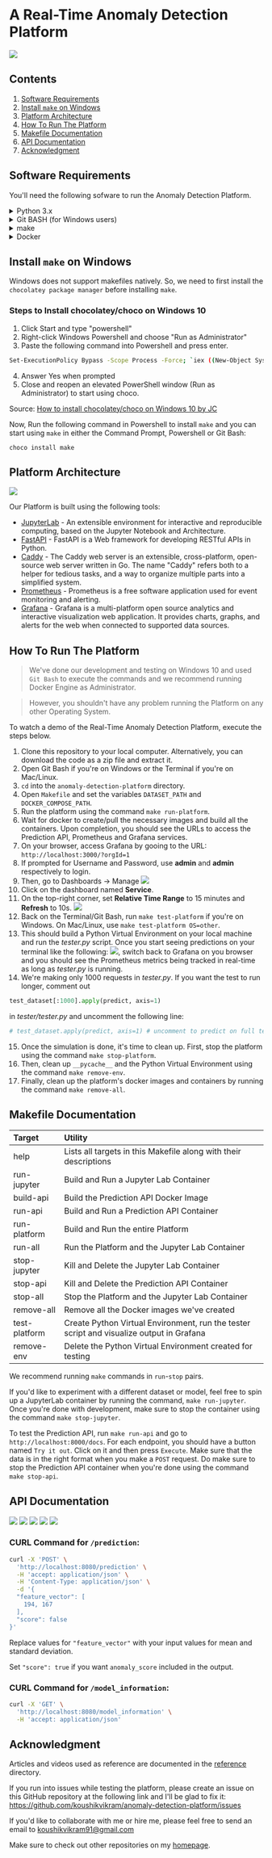 # A Real-Time Anomaly Detection Platform

![](images/dashboard-gif.gif)

## Contents
1. [Software Requirements](https://github.com/koushikvikram/anomaly-detection-platform#software-requirements)
2. [Install `make` on Windows](https://github.com/koushikvikram/anomaly-detection-platform#install-make-on-windows)
3. [Platform Architecture](https://github.com/koushikvikram/anomaly-detection-platform#platform-architecture)
4. [How To Run The Platform](https://github.com/koushikvikram/anomaly-detection-platform#how-to-run-the-platform)
5. [Makefile Documentation](https://github.com/koushikvikram/anomaly-detection-platform#makefile-documentation)
6. [API Documentation](https://github.com/koushikvikram/anomaly-detection-platform#api-documentation)
7. [Acknowledgment](https://github.com/koushikvikram/anomaly-detection-platform#acknowledgment)

## Software Requirements

You'll need the following sofware to run the Anomaly Detection Platform.
<details>
<summary> Python 3.x </summary>

![](images/python-logo.png)

Python is an interpreted high-level general-purpose programming language. Its design philosophy emphasizes code readability with its use of significant indentation. Its language constructs as well as its object-oriented approach aim to help programmers write clear, logical code for small and large-scale projects.

Python comes pre-installed with most Linux and Mac Systems. To install Python, follow the instructions provided here: https://www.python.org/downloads/

Please make sure you install a version of Python 3.x
</details>

<details>
<summary> Git BASH (for Windows users) </summary>

![](images/git-bash.jpg)

Git BASH is an application for Microsoft Windows environments which provides an emulation layer for a Git command line experience.

Install Git BASH if you're on a Windows machine by following the instructions here: https://gitforwindows.org/

</details>

<details>
<summary> make </summary>

![](images/gnu-make.png)

GNU Make is a tool which controls the generation of executables and other non-source files of a program from the program's source files.

Follow the instructions in the [Install make on Windows](https://github.com/koushikvikram/anomaly-detection-platform#install-make-on-windows) section to install `make` on Windows. 

To install `make` on Linux, follow the instructions listed on GNU's website: https://www.gnu.org/software/make/
</details>

<details>
<summary> Docker </summary>

![](images/docker-logo.jpg)

Docker is a set of platform as a service products that use OS-level virtualization to deliver software in packages called containers.

To install Docker, follow the instructions listed on Docker's website: https://docs.docker.com/desktop/#download-and-install
</details>

## Install `make` on Windows

Windows does not support makefiles natively. So, we need to first install the `chocolatey package manager` before installing `make`.

### Steps to Install chocolatey/choco on Windows 10
1. Click Start and type "powershell"
2. Right-click Windows Powershell and choose "Run as Administrator"
3. Paste the following command into Powershell and press enter.
```bash
Set-ExecutionPolicy Bypass -Scope Process -Force; `iex ((New-Object System.Net.WebClient).DownloadString('https://chocolatey.org/install.ps1'))
```
4. Answer Yes when prompted
5. Close and reopen an elevated PowerShell window (Run as Administrator) to start using choco.

Source: [How to install chocolatey/choco on Windows 10 by JC](https://jcutrer.com/windows/install-chocolatey-choco-windows10)

Now, Run the following command in Powershell to install `make` and you can start using `make` in either the Command Prompt, Powershell or Git Bash:
```
choco install make
```

## Platform Architecture

![](images/architecture-square-grey-background-monitoring-block.png)

Our Platform is built using the following tools:
- [JupyterLab](https://jupyter.org/) - An extensible environment for interactive and reproducible computing, based on the Jupyter Notebook and Architecture.
- [FastAPI](https://fastapi.tiangolo.com/) - FastAPI is a Web framework for developing RESTful APIs in Python.
- [Caddy](https://caddyserver.com/) - The Caddy web server is an extensible, cross-platform, open-source web server written in Go. The name "Caddy" refers both to a helper for tedious tasks, and a way to organize multiple parts into a simplified system.
- [Prometheus](https://prometheus.io/) - Prometheus is a free software application used for event monitoring and alerting. 
- [Grafana](https://grafana.com/) - Grafana is a multi-platform open source analytics and interactive visualization web application. It provides charts, graphs, and alerts for the web when connected to supported data sources.

## How To Run The Platform

> We've done our development and testing on Windows 10 and used `Git Bash` to execute the commands and we recommend running Docker Engine as Administrator.

> However, you shouldn't have any problem running the Platform on any other Operating System.

To watch a demo of the Real-Time Anomaly Detection Platform, execute the steps below.
1. Clone this repository to your local computer. Alternatively, you can download the code as a zip file and extract it.
2. Open Git Bash if you're on Windows or the Terminal if you're on Mac/Linux.
3. `cd` into the `anomaly-detection-platform` directory.
4. Open `Makefile` and set the variables `DATASET_PATH` and `DOCKER_COMPOSE_PATH`.
5. Run the platform using the command `make run-platform`.
6. Wait for docker to create/pull the necessary images and build all the containers. Upon completion, you should see the URLs to access the Prediction API, Prometheus and Grafana services.
7. On your browser, access Grafana by gooing to the URL: `http://localhost:3000/?orgId=1`
8. If prompted for Username and Password, use **admin** and **admin** respectively to login.
9. Then, go to Dashboards -> Manage ![](images/grafana-dashboards-manage.png)
10. Click on the dashboard named **Service**.
11. On the top-right corner, set **Relative Time Range** to 15 minutes and **Refresh** to 10s. ![](images/grafana-time.png)
12. Back on the Terminal/Git Bash, run `make test-platform` if you're on Windows. On Mac/Linux, use `make test-platform OS=other`.
13. This should build a Python Virtual Environment on your local machine and run the *tester.py* script. Once you start seeing predictions on your terminal like the following: ![](images/pred.png), switch back to Grafana on you browser and you should see the Prometheus metrics being tracked in real-time as long as *tester.py* is running.
14. We're making only 1000 requests in *tester.py*. If you want the test to run longer, comment out 
```python
test_dataset[:1000].apply(predict, axis=1)
```
in *tester/tester.py* and uncomment the following line:
```python
# test_dataset.apply(predict, axis=1) # uncomment to predict on full test set
```
15. Once the simulation is done, it's time to clean up. First, stop the platform using the command `make stop-platform`.
16. Then, clean up `__pycache__` and the Python Virtual Environment using the command `make remove-env`.
17. Finally, clean up the platform's docker images and containers by running the command `make remove-all`.

## Makefile Documentation

| Target        | Utility                                                          |
|:--------------|:-----------------------------------------------------------------|
| help          | Lists all targets in this Makefile along with their descriptions |
| run-jupyter   | Build and Run a Jupyter Lab Container                            |
| build-api     | Build the Prediction API Docker Image                            |
| run-api       | Build and Run a Prediction API Container                         |
| run-platform  | Build and Run the entire Platform                                |
| run-all       | Run the Platform and the Jupyter Lab Container                   |
| stop-jupyter  | Kill and Delete the Jupyter Lab Container                        |
| stop-api      | Kill and Delete the Prediction API Container                     |
| stop-all      | Stop the Platform and the Jupyter Lab Container                  |
| remove-all    | Remove all the Docker images we've created                       |
| test-platform | Create Python Virtual Environment, run the tester script and visualize output in Grafana |
| remove-env    | Delete the Python Virtual Environment created for testing        |

We recommend running `make` commands in `run`-`stop` pairs.

If you'd like to experiment with a different dataset or model, feel free to spin up a JupyterLab container by running the command, `make run-jupyter`. Once you're done with development, make sure to stop the container using the command `make stop-jupyter`.

To test the Prediction API, run `make run-api` and go to `http://localhost:8000/docs`. For each endpoint, you should have a button named `Try it out`. Click on it and then press `Execute`. Make sure that the data is in the right format when you make a `POST` request. Do make sure to stop the Prediction API container when you're done using the command `make stop-api`.

## API Documentation

![](images/api-documentation-1.png)
![](images/api-documentation-2.png)
![](images/api-documentation-3.png)
![](images/api-documentation-4.png)
![](images/api-documentation-5.png)

### CURL Command for `/prediction`:

```bash
curl -X 'POST' \
  'http://localhost:8080/prediction' \
  -H 'accept: application/json' \
  -H 'Content-Type: application/json' \
  -d '{
  "feature_vector": [
    194, 167
  ],
  "score": false
}'
```

Replace values for `"feature_vector"` with your input values for mean and standard deviation.

Set `"score": true` if you want `anomaly_score` included in the output.

### CURL Command for `/model_information`:

```bash
curl -X 'GET' \
  'http://localhost:8080/model_information' \
  -H 'accept: application/json'
```

## Acknowledgment

Articles and videos used as reference are documented in the [reference](https://github.com/koushikvikram/anomaly-detection-platform/tree/main/reference) directory.

If you run into issues while testing the platform, please create an issue on this GitHub repository at the following link and I'll be glad to fix it: https://github.com/koushikvikram/anomaly-detection-platform/issues

If you'd like to collaborate with me or hire me, please feel free to send an email to koushikvikram91@gmail.com

Make sure to check out other repositories on my [homepage](https://github.com/koushikvikram).